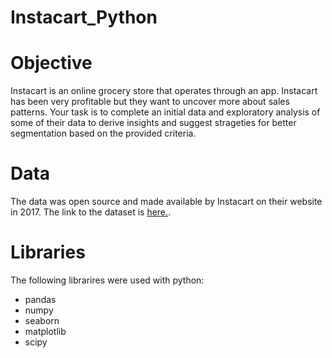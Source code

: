# Instacart_Python


# Objective

Instacart is an online grocery store that operates through an app.  Instacart has been very profitable but they want to uncover more about sales patterns.  Your task is to complete an initial data and exploratory analysis of some of their data to derive insights and suggest strageties for better segmentation based on the provided criteria.


# Data

The data was open source and made available by Instacart on their website in 2017.  The link to the dataset is [here.](https://www.instacart.com/datasets/grocery-shopping-2017).


# Libraries

The following librarires were used with python:
* pandas
* numpy
* seaborn
* matplotlib
* scipy
